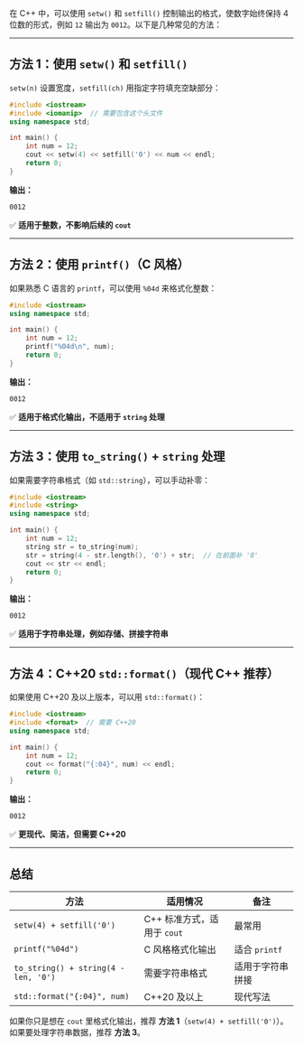 在 C++ 中，可以使用 `setw()` 和 `setfill()` 控制输出的格式，使数字始终保持 4 位数的形式，例如 `12` 输出为 `0012`。以下是几种常见的方法：

---

## **方法 1：使用 `setw()` 和 `setfill()`**
`setw(n)` 设置宽度，`setfill(ch)` 用指定字符填充空缺部分：
```cpp
#include <iostream>
#include <iomanip>  // 需要包含这个头文件
using namespace std;

int main() {
    int num = 12;
    cout << setw(4) << setfill('0') << num << endl;
    return 0;
}
```
**输出：**
```
0012
```
✅ **适用于整数，不影响后续的 `cout`**

---

## **方法 2：使用 `printf()`（C 风格）**
如果熟悉 C 语言的 `printf`，可以使用 `%04d` 来格式化整数：
```cpp
#include <iostream>
using namespace std;

int main() {
    int num = 12;
    printf("%04d\n", num);
    return 0;
}
```
**输出：**
```
0012
```
✅ **适用于格式化输出，不适用于 `string` 处理**

---

## **方法 3：使用 `to_string()` + `string` 处理**
如果需要字符串格式（如 `std::string`），可以手动补零：
```cpp
#include <iostream>
#include <string>
using namespace std;

int main() {
    int num = 12;
    string str = to_string(num);
    str = string(4 - str.length(), '0') + str;  // 在前面补 '0'
    cout << str << endl;
    return 0;
}
```
**输出：**
```
0012
```
✅ **适用于字符串处理，例如存储、拼接字符串**

---

## **方法 4：C++20 `std::format()`（现代 C++ 推荐）**
如果使用 C++20 及以上版本，可以用 `std::format()`：
```cpp
#include <iostream>
#include <format>  // 需要 C++20
using namespace std;

int main() {
    int num = 12;
    cout << format("{:04}", num) << endl;
    return 0;
}
```
**输出：**
```
0012
```
✅ **更现代、简洁，但需要 C++20**

---

## **总结**
| 方法 | 适用情况 | 备注 |
|------|---------|------|
| `setw(4) + setfill('0')` | C++ 标准方式，适用于 `cout` | 最常用 |
| `printf("%04d")` | C 风格格式化输出 | 适合 `printf` |
| `to_string() + string(4 - len, '0')` | 需要字符串格式 | 适用于字符串拼接 |
| `std::format("{:04}", num)` | C++20 及以上 | 现代写法 |

如果你只是想在 `cout` 里格式化输出，推荐 **方法 1**（`setw(4) + setfill('0')`）。如果要处理字符串数据，推荐 **方法 3**。